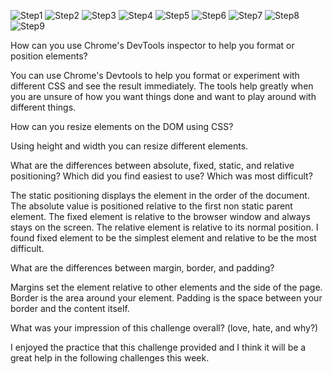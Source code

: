 ![Step1](/imgs/Step1.PNG)
![Step2](/imgs/Step2.PNG)
![Step3](/imgs/Step3.PNG)
![Step4](/imgs/Step4.PNG)
![Step5](/imgs/Step5.PNG)
![Step6](/imgs/Step6.PNG)
![Step7](/imgs/Step7.PNG)
![Step8](/imgs/Step8.PNG)
![Step9](/imgs/Step9.PNG)

How can you use Chrome's DevTools inspector to help you format or position elements?

You can use Chrome's Devtools to help you format or experiment with different CSS and see the result immediately. The tools help greatly when you are unsure of how you want things done and want to play around with different things.

How can you resize elements on the DOM using CSS?

Using height and width you can resize different elements.

What are the differences between absolute, fixed, static, and relative positioning? Which did you find easiest to use? Which was most difficult?

The static positioning displays the element in the order of the document. The absolute value is positioned relative to the first non static parent element. The fixed element is relative to the browser window and always stays on the screen. The relative element is relative to its normal position. 
I found fixed element to be the simplest element and relative to be the most difficult. 

What are the differences between margin, border, and padding?

Margins set the element relative to other elements and the side of the page. Border is the area around your element. Padding is the space between your border and the content itself.

What was your impression of this challenge overall? (love, hate, and why?)

I enjoyed the practice that this challenge provided and I think it will be a great help in the following challenges this week.
